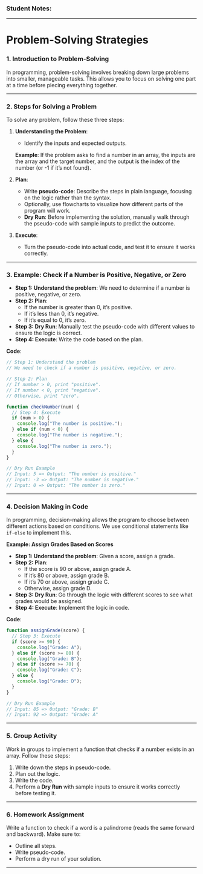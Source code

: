 ### Student Notes:

---

# Problem-Solving Strategies

### **1. Introduction to Problem-Solving**

In programming, problem-solving involves breaking down large problems into smaller, manageable tasks. This allows you to focus on solving one part at a time before piecing everything together.

---

### **2. Steps for Solving a Problem**

To solve any problem, follow these three steps:

1. **Understanding the Problem**:

   - Identify the inputs and expected outputs.

   **Example**: If the problem asks to find a number in an array, the inputs are the array and the target number, and the output is the index of the number (or -1 if it’s not found).

2. **Plan**:

   - Write **pseudo-code**: Describe the steps in plain language, focusing on the logic rather than the syntax.
   - Optionally, use flowcharts to visualize how different parts of the program will work.
   - **Dry Run**: Before implementing the solution, manually walk through the pseudo-code with sample inputs to predict the outcome.

3. **Execute**:
   - Turn the pseudo-code into actual code, and test it to ensure it works correctly.

---

### **3. Example: Check if a Number is Positive, Negative, or Zero**

- **Step 1: Understand the problem**: We need to determine if a number is positive, negative, or zero.
- **Step 2: Plan**:
  - If the number is greater than 0, it’s positive.
  - If it’s less than 0, it’s negative.
  - If it’s equal to 0, it’s zero.
- **Step 3: Dry Run**: Manually test the pseudo-code with different values to ensure the logic is correct.
- **Step 4: Execute**: Write the code based on the plan.

**Code**:

```javascript
// Step 1: Understand the problem
// We need to check if a number is positive, negative, or zero.

// Step 2: Plan
// If number > 0, print "positive".
// If number < 0, print "negative".
// Otherwise, print "zero".

function checkNumber(num) {
  // Step 4: Execute
  if (num > 0) {
    console.log("The number is positive.");
  } else if (num < 0) {
    console.log("The number is negative.");
  } else {
    console.log("The number is zero.");
  }
}

// Dry Run Example
// Input: 5 => Output: "The number is positive."
// Input: -3 => Output: "The number is negative."
// Input: 0 => Output: "The number is zero."
```

---

### **4. Decision Making in Code**

In programming, decision-making allows the program to choose between different actions based on conditions. We use conditional statements like `if-else` to implement this.

**Example: Assign Grades Based on Scores**

- **Step 1: Understand the problem**: Given a score, assign a grade.
- **Step 2: Plan**:
  - If the score is 90 or above, assign grade A.
  - If it’s 80 or above, assign grade B.
  - If it’s 70 or above, assign grade C.
  - Otherwise, assign grade D.
- **Step 3: Dry Run**:
  Go through the logic with different scores to see what grades would be assigned.
- **Step 4: Execute**: Implement the logic in code.

**Code**:

```javascript
function assignGrade(score) {
  // Step 3: Execute
  if (score >= 90) {
    console.log("Grade: A");
  } else if (score >= 80) {
    console.log("Grade: B");
  } else if (score >= 70) {
    console.log("Grade: C");
  } else {
    console.log("Grade: D");
  }
}

// Dry Run Example
// Input: 85 => Output: "Grade: B"
// Input: 92 => Output: "Grade: A"
```

---

### **5. Group Activity**

Work in groups to implement a function that checks if a number exists in an array. Follow these steps:

1. Write down the steps in pseudo-code.
2. Plan out the logic.
3. Write the code.
4. Perform a **Dry Run** with sample inputs to ensure it works correctly before testing it.

---

### **6. Homework Assignment**

Write a function to check if a word is a palindrome (reads the same forward and backward). Make sure to:

- Outline all steps.
- Write pseudo-code.
- Perform a dry run of your solution.

---

